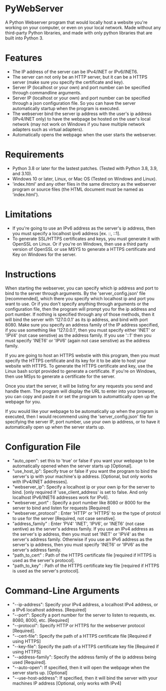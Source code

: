 # PyWebServer
A Python Webserver program that would locally host a website you're working on your computer, or even on your local network. Made without any third-party Python libraries, and made with only python libraries that are built into Python 3.

# Features
* The IP address of the server can be IPv4/INET or IPv6/INET6.
* The server can not only be an HTTP server, but it can be a HTTPS server (make sure you specify the certificate and key).
* Server IP (localhost or your own) and port number can be specified through commandline arguments.
* Server IP (localhost or your own) and port number can be specified through a json configuration file. So you can have the server automatically startup when the program is executed.
* The webserver bind the server ip address with the user's ip address (IPv4/INET only) to have the webpage be hosted on the user's local network (may not work on Windows if you have multiple network adapters such as virtual adapters).
* Automatically opens the webpage when the user starts the webserver.

# Requirements
* Python 3.8 or later for the lastest patches. (Tested with Python 3.8, 3.9, and 3.10).
* Windows 10 or later, Linux, or Mac OS (Tested on Windows and Linux).
* 'index.html' and any other files in the same directory as the webserver program or source files (the HTML document must be named as 'index.html').
# Limitations
* If you're going to use an IPv6 address as the server's ip address, then you must specify a localhost ipv6 address [ex. ::, ::1].
* To generate SSL/HTTPS certificates and keys, you must generate it with OpenSSL on Linux. Or if you're on Windows, then use a third party version of OpenSSL or use MSYS to generate a HTTPS certificate and Key on Windows for the server.

# Instructions
When starting the webserver, you can specify which ip address and port to bind to the server through arguments. By the 'server_config.json' file [recommended], which there you specify which localhost ip and port you want to use. Or if you don't specify anything through arguments or the configuration file, then the program will prompt you for the ip address and port number. If nothing is specified through any of those methods, then it will bind the server with '127.0.0.1' as its ip address, and bind with port 8080. Make sure you specify an address family of the IP address specified, if you use something like '127.0.0.1', then you must specify either 'INET' or 'IPV4' (not case senstive) as the address family. If you use '::1' then you must specify 'INET6' or 'IPV6' (again not case senstive) as the address family.

If you are going to host an HTTPS webstie with this program, then you must specify the HTTPS certificate and its key for it to be able to host your website with HTTPS. To generate the HTTPS certificate and key, use the Linux bash script provided to generate a certificate. If you're on Windows, then use MSys to generate a certificate for the server.

Once you start the server, it will be listing for any requests you send and handle them. The program will display the URL to enter into your browser, you can copy and paste it or set the program to automattically open up the webpage for you.

If you would like your webpage to be automatically up when the program is executed, then I would recommend using the 'server_config.json' file for specifying the server IP, port number, use your own ip address, or to have it automatically open up when the server starts up.

# Configuration File
* "auto_open": set this to 'true' or false if you want your webpage to be automatically opened when the server starts up [Optional].
* "use_host_ip": Specify true or false if you want the program to bind the server's ip with your machine's ip address. [Optional, but only works with IPv4/INET addresses].
* "webserver_ip": Specify a localhost ip or your own ip for the server to bind. [only required if 'use_client_address' is set to false. And only localhost IPv6/INET6 addresses work for IPv6].
* "webserver_port" : Specify a port number like 8080 or 8000 for the server to bind and listen for requests [Required]
* "webserver_protocol" : Enter 'HTTP' or 'HTTPS' to se the type of protcol to use for the server [Required, not case senstive].
* "address_family" : Enter 'PV4' 'INET', 'IPV6', or 'INET6' (not case sentive) as the server's address family. If you use an IPv4 address as the server's ip address, then you must set 'INET' or 'IPV4' as the server's address family. Otherwise if you use an IPv6 address as the server's ip address, then you must specify 'INET6' or 'IPV6' as the server's address family.
* "path_to_cert" : Path of the HTTPS certificate file [required if HTTPS is used as the server's protocol].
* "path_to_key" : Path of the HTTPS certificate key file [required if HTTPS is used as the server's protocol].

# Command-Line Arguments
* "--ip-address": Specify your IPv4 address, a localhost IPv4 address, or a IPv6 localhost address. [Required]
* "--port": Specify a port number for the server to listen to requests, ex. 8080, 8000, etc. [Required]
* "--protocol": Specify HTTP or HTTPS for the webserver protocol [Required].
* "--cert-file": Specify the path of a HTTPS certificate file [Required if using HTTPS]
* "--key-file": Specify the path of a HTTPS certificate key file [Required if using HTTPS]
* "--address-family": Specify the address family of the ip address being used [Required].
* "--auto-open": If specified, then it will open the webpage when the server starts up. [Optional]
* "--use-host-address": If specified, then it will bind the server with your machines IP address [Optional, only works with IPv4]
